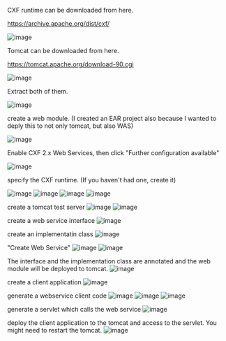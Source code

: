 
CXF runtime can be downloaded from here.

https://archive.apache.org/dist/cxf/

![image](https://user-images.githubusercontent.com/22098113/82026696-12bc9680-96ce-11ea-83ef-6f19c49b7da2.png)


Tomcat can be downloaded from here.

https://tomcat.apache.org/download-90.cgi

![image](https://user-images.githubusercontent.com/22098113/82026865-50212400-96ce-11ea-8dcb-4d372d621b7a.png)

Extract both of them.

![image](https://user-images.githubusercontent.com/22098113/82026913-6202c700-96ce-11ea-9f4f-b8fecce154ad.png)

create a web module. (I created an EAR project also because I wanted to deply this to not only tomcat, but also WAS)

![image](https://user-images.githubusercontent.com/22098113/82026966-7ba40e80-96ce-11ea-818c-cb749310ad98.png)

Enable CXF 2.x Web Services, then click "Further configuration available"

![image](https://user-images.githubusercontent.com/22098113/82027127-bad25f80-96ce-11ea-9b4d-385b60dc1a6e.png)

specify the CXF runtime. (If you haven't had one, create it)

![image](https://user-images.githubusercontent.com/22098113/82027217-d89fc480-96ce-11ea-8ad4-43dd366147d5.png)
![image](https://user-images.githubusercontent.com/22098113/82027335-0a189000-96cf-11ea-9d7b-70275b992f25.png)
![image](https://user-images.githubusercontent.com/22098113/82027370-1ac90600-96cf-11ea-8554-a5a01b6d77f2.png)
![image](https://user-images.githubusercontent.com/22098113/82027390-26b4c800-96cf-11ea-84ba-135b31c93b87.png)

create a tomcat test server
![image](https://user-images.githubusercontent.com/22098113/82040508-a6e42900-96e1-11ea-87da-cd0a59aa46e0.png)
![image](https://user-images.githubusercontent.com/22098113/82040546-b499ae80-96e1-11ea-9c76-64fdfdf711f1.png)

create a web service interface
![image](https://user-images.githubusercontent.com/22098113/82040676-ed398800-96e1-11ea-95f7-536146588482.png)

create an implementatin class
![image](https://user-images.githubusercontent.com/22098113/82040778-12c69180-96e2-11ea-9e1e-42a8fa553c4b.png)

"Create Web Service"
![image](https://user-images.githubusercontent.com/22098113/82040947-58835a00-96e2-11ea-85f5-fb8ca70dd25e.png)
![image](https://user-images.githubusercontent.com/22098113/82040973-646f1c00-96e2-11ea-9eb3-013f7728790a.png)

The interface and the implementation class are annotated and the web module will be deployed to tomcat.
![image](https://user-images.githubusercontent.com/22098113/82041347-f8d97e80-96e2-11ea-8d48-d666e8b0cdab.png)

create a client application
![image](https://user-images.githubusercontent.com/22098113/82041770-ac427300-96e3-11ea-93bf-8375cb85bc26.png)

generate a webservice client code
![image](https://user-images.githubusercontent.com/22098113/82042275-95505080-96e4-11ea-8010-90733a25755d.png)
![image](https://user-images.githubusercontent.com/22098113/82042344-af8a2e80-96e4-11ea-989d-bde7321f98c7.png)
![image](https://user-images.githubusercontent.com/22098113/82042640-35a67500-96e5-11ea-92fa-b2c83e078bc3.png)

generate a servlet which calls the web service
![image](https://user-images.githubusercontent.com/22098113/82042907-ab124580-96e5-11ea-98dd-b6a896df56fa.png)

deploy the client application to the tomcat and access to the servlet. You might need to restart the tomcat.
![image](https://user-images.githubusercontent.com/22098113/82043474-9da98b00-96e6-11ea-8e02-964fe78218e9.png)

